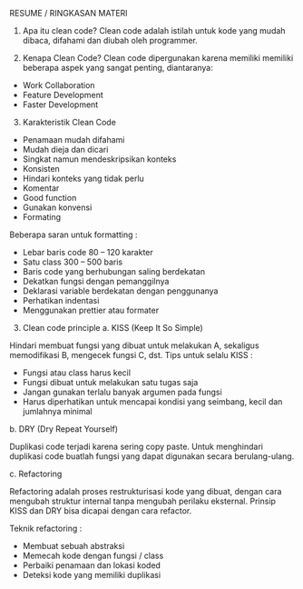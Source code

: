 RESUME / RINGKASAN MATERI

1. Apa itu clean code?
Clean code adalah istilah untuk kode yang mudah dibaca, difahami dan diubah oleh programmer.

2. Kenapa Clean Code?
Clean code dipergunakan karena memiliki memiliki beberapa aspek yang sangat penting, diantaranya:
- Work Collaboration
- Feature Development
- Faster Development

3. Karakteristik Clean Code
- Penamaan mudah difahami
- Mudah dieja dan dicari
- Singkat namun mendeskripsikan konteks
- Konsisten
- Hindari konteks yang tidak perlu
- Komentar
- Good function
- Gunakan konvensi
- Formating

Beberapa saran untuk formatting :
- Lebar baris code 80 – 120 karakter
- Satu class 300 – 500 baris
- Baris code yang berhubungan saling berdekatan
- Dekatkan fungsi dengan pemanggilnya
- Deklarasi variable berdekatan dengan penggunanya
- Perhatikan indentasi
- Menggunakan prettier atau formater

3. Clean code principle
a. KISS (Keep It So Simple)
<p>Hindari membuat fungsi yang dibuat untuk melakukan A, sekaligus memodifikasi B, mengecek fungsi C, dst. Tips untuk selalu KISS :</p>

- Fungsi atau class harus kecil
- Fungsi dibuat untuk melakukan satu tugas saja
- Jangan gunakan terlalu banyak argumen pada fungsi
- Harus diperhatikan untuk mencapai kondisi yang seimbang, kecil dan jumlahnya minimal

b. DRY (Dry Repeat Yourself)
<p>Duplikasi code terjadi karena sering copy paste. Untuk menghindari duplikasi code buatlah fungsi yang dapat digunakan secara berulang-ulang.</p>

c.	Refactoring
<p>Refactoring adalah proses restrukturisasi kode yang dibuat, dengan cara mengubah struktur internal tanpa mengubah perilaku eksternal. Prinsip KISS dan DRY bisa dicapai dengan cara refactor.</p>

Teknik refactoring :
-	Membuat sebuah abstraksi 
-	Memecah kode dengan fungsi / class
-	Perbaiki penamaan dan lokasi koded
-	Deteksi kode yang memiliki duplikasi